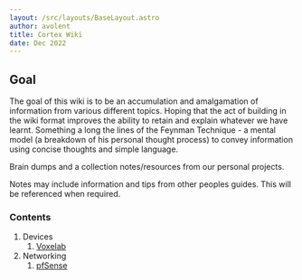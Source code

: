 ```yaml
---
layout: /src/layouts/BaseLayout.astro
author: avolent
title: Cortex Wiki
date: Dec 2022
---
```


<main>
<article>
<div class="abstract">

# Goal
The goal of this wiki is to be an accumulation and amalgamation of information from various different topics. Hoping that the act of building in the wiki format improves the ability to retain and explain whatever we have learnt. Something a long the lines of the Feynman Technique - a mental model (a breakdown of his personal thought process) to convey information using concise thoughts and simple language.

Brain dumps and a collection notes/resources from our personal projects.

Notes may include information and tips from other peoples guides. This will be referenced when required.

</div>

<nav role="navigation" class="toc">

# Contents
1. Devices
    1. [Voxelab](/cortex/devices/voxelab)
1. Networking
    1. [pfSense](/cortex/networking/pfsense)

</nav>

</article>
</main>

